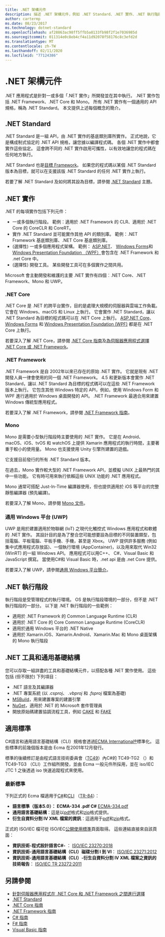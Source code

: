 ```yaml
---
title: .NET 架構元件
description: 描述 .NET 架構元件，例如 .NET Standard、.NET 實作、.NET 執行階段和工具。
author: cartermp
ms.date: 08/23/2017
ms.technology: dotnet-standard
ms.openlocfilehash: af28863ac98ff5ffb5a8133fb98f2f1e7036985d
ms.sourcegitcommit: 011314e0c8eb4cf4a11d92078f58176c8c3efd2d
ms.translationtype: MT
ms.contentlocale: zh-TW
ms.lasthandoff: 02/11/2020
ms.locfileid: "77124386"
---
```

# <a name="net-architectural-components"></a>.NET 架構元件

.NET 應用程式是針對一或多個「.NET 實作」所開發並在其中執行。  .NET 實作包括 .NET Framework、.NET Core 和 Mono。 所有 .NET 實作有一個通用的 API 規格，稱為 .NET Standard。 本文提供上述每個概念的簡介。

## <a name="net-standard"></a>.NET Standard

.NET Standard 是一組 API，由 .NET 實作的基底類別庫所實作。 正式地說，它是構成制式協定的 .NET API 規格，讓您據以編譯程式碼。 各個 .NET 實作中都會實作這些協定。 這會跨不同的 .NET 實作啟用可攜性，以有效地讓您的程式碼在任何地方執行。

.NET Standard 也是[目標 Framework](glossary.md#target-framework)。 如果您的程式碼以某個 .NET Standard 版本為目標，就可以在支援該版 .NET Standard 的任何 .NET 實作上執行。

若要了解 .NET Standard 及如何將其設為目標，請參閱 [.NET Standard](net-standard.md) 主題。

## <a name="net-implementations"></a>.NET 實作

.NET 的每項實作包括下列元件：

- 一或多個執行階段。 範例：適用於 .NET Framework 的 CLR、適用於 .NET Core 的 CoreCLR 和 CoreRT。
- 實作 .NET Standard 並可能實作其他 API 的類別庫。 範例：.NET Framework 基底類別庫、.NET Core 基底類別庫。
- (選擇性) 一或多個應用程式架構。 範例： [ASP.NET](https://www.asp.net/)、 [Windows Forms](../framework/winforms/windows-forms-overview.md)和[Windows Presentation Foundation （WPF）](../framework/wpf/index.md)會包含在 .NET Framework 和 .net Core 中。
- (選擇性) 開發工具。 某些開發工具可在多個實作之間共用。

Microsoft 會主動開發和維護的主要 .NET 實作有四個︰.NET Core、.NET Framework、Mono 和 UWP。

### <a name="net-core"></a>.NET Core

.NET Core 是 .NET 的跨平台實作，目的是處理大規模的伺服器與雲端工作負載。 它會在 Windows、macOS 和 Linux 上執行。 它會實作 .NET Standard，讓以 .NET Standard 為目標的程式碼可以在 .NET Core 上執行。 [ASP.NET Core](https://dotnet.microsoft.com/learn/aspnet/what-is-aspnet-core)、[Windows Forms](../framework/winforms/windows-forms-overview.md) 和 [Windows Presentation Foundation (WPF)](../framework/wpf/index.md) 都是在 .NET Core 上執行。

若要深入了解 .NET Core，請參閱 [.NET Core 指南](../core/index.md)及[為伺服器應用程式選擇 .NET Core 或 .NET Framework](choosing-core-framework-server.md)。

### <a name="net-framework"></a>.NET Framework

.NET Framework 是自 2002年以來已存在的原始 .NET 實作。 它就是現有 .NET 開發人員一律會使用的同一個 .NET Framework。 4\.5 和更新版本會實作 .NET Standard，讓以 .NET Standard 為目標的程式碼可以在這些 .NET Framework 版本上執行。 它包含其他 Windows 特定的 API，例如，使用 Windows Form 和 WPF 進行適用於 Windows 桌面開發的 API。 .NET Framework 最適合用來建置 Windows 傳統型應用程式。

若要深入了解 .NET Framework，請參閱 [.NET Framework 指南](../framework/index.md)。

### <a name="mono"></a>Mono

Mono 是需要小型執行階段時主要使用的 .NET 實作。 它是在 Android、macOS、iOS、tvOS 和 watchOS 上提供 Xamarin 應用程式的執行時間，主要著重于較小的使用量。 Mono 也支援使用 Unity 引擎所建置的遊戲。

它支援目前發行的所有 .NET Standard 版本。

在過去，Mono 實作較大型的 .NET Framework API，並模擬 UNIX 上最熱門的其中一些功能。 它有時可用來執行依賴這些 UNIX 功能的 .NET 應用程式。

Mono 通常可搭配 Just-In-Time 編譯器使用，但也提供適用於 iOS 等平台的完整靜態編譯器 (預先編譯)。

若要深入了解 Mono，請參閱 [Mono 文件](https://www.mono-project.com/docs/)。

### <a name="universal-windows-platform-uwp"></a>通用 Windows 平台 (UWP)

UWP 是用於建置適用於物聯網 (IoT) 之現代化觸控式 Windows 應用程式和軟體的 .NET 實作。 其設計目的是為了整合您可能想要設為目標的不同裝置類型，包括電腦、平板電腦、平板手機、手機，甚至是 Xbox。 UWP 提供許多服務 (例如集中式應用程式存放區)、一個執行環境 (AppContainer)，以及用來取代 Win32 (WinRT) 的一組 Windows API。 應用程式可以用C++、 C#、Visual Basic 和 JavaScript 撰寫。 當使用C#和 Visual Basic 時，.net api 是由 .net Core 提供。

若要深入了解 UWP，請參閱[通用 Windows 平台簡介](/windows/uwp/get-started/universal-application-platform-guide)。

## <a name="net-runtimes"></a>.NET 執行階段

執行階段是受管理程式的執行環境。 OS 是執行階段環境的一部分，但不是 .NET 執行階段的一部分。 以下是 .NET 執行階段的一些範例：

- 適用於 .NET Framework 的 Common Language Runtime (CLR)
- 適用於 .NET Core 的 Core Common Language Runtime (CoreCLR)
- 適用於通用 Windows 平台的 .NET Native 
- 適用於 Xamarin.iOS、Xamarin.Android、Xamarin.Mac 和 Mono 桌面架構的 Mono 執行階段

## <a name="net-tooling-and-common-infrastructure"></a>.NET 工具和通用基礎結構

您可以存取一組詳盡的工具和基礎結構元件，以搭配各種 .NET 實作使用。 這些包括 (但不限於) 下列項目：

- .NET 語言及其編譯器
- .NET 專案系統 (以 *.csproj*、 *.vbproj* 和 *.fsproj* 檔案為基礎)
- [MSBuild](/visualstudio/msbuild/msbuild)，用來建置專案的建置引擎
- [NuGet](/nuget/)，適用於 .NET 的 Microsoft 套件管理員
- 開放原始碼建置協調流程工具，例如 [CAKE](https://cakebuild.net/) 和 [FAKE](https://fake.build/)

## <a name="applicable-standards"></a>適用標準

C#語言和通用語言基礎結構（CLI）規格會透過[ECMA International®](https://www.ecma-international.org/)標準化。 這些標準的前幾個版本是由 Ecma 在2001年12月發行。

標準的後續修訂是由程式語言技術委員會（[TC49](https://www.ecma-international.org/memento/tc49.htm)）內C#的 TC49-TG2 （）和 TC49-TG3 （CLI）工作組所開發，並由 Ecma 一般元件所採用，並在 iso/IEC JTC 1 之後透過 iso 快速追蹤程式來使用。

### <a name="latest-standards"></a>最新標準

下列正式的 Ecma 檔適用于[C#](http://www.ecma-international.org/publications/standards/Ecma-334.htm)和[CLI](http://www.ecma-international.org/publications/standards/Ecma-335.htm) （[TR-84](http://www.ecma-international.org/publications/techreports/E-TR-084.htm)）：

- **語言標準（版本5.0）： ECMA-334 .pdf C#**  [ECMA-334.pdf](https://www.ecma-international.org/publications/files/ECMA-ST/ECMA-334.pdf)
- **通用語言基礎結構**：這是以[pdf](https://www.ecma-international.org/publications/files/ECMA-ST/ECMA-335.pdf)格式和[zip](https://www.ecma-international.org/publications/files/ECMA-ST/ECMA-335.zip)格式提供。
- **衍生自資料分割 IV XML 檔案的資訊**：這適用于[pdf](https://www.ecma-international.org/publications/files/ECMA-TR/ECMA%20TR-084.pdf)和[zip](https://www.ecma-international.org/publications/files/ECMA-TR/TR-084.zip)格式。
 
正式的 ISO/IEC 檔可從 ISO/IEC[公開使用標準](https://standards.iso.org/ittf/PubliclyAvailableStandards/)頁面取得。 這些連結直接來自該頁面：

- **資訊技術-程式設計語言C#-** ： [ISO/IEC 23270:2018](https://standards.iso.org/ittf/PubliclyAvailableStandards/c075178_ISO_IEC_23270_2018.zip)
- **資訊技術-通用語言基礎結構（CLI）磁碟分割 I 到 VI**： [ISO/IEC 23271:2012](https://standards.iso.org/ittf/PubliclyAvailableStandards/c058046_ISO_IEC_23271_2012(E).zip)
- **資訊技術-通用語言基礎結構（CLI）-衍生自資料分割 IV XML 檔案之資訊的技術報告**： [ISO/IEC TR 23272:2011](https://standards.iso.org/ittf/PubliclyAvailableStandards/c057955_ISO_IEC_TR_23272_2011.zip)

## <a name="see-also"></a>另請參閱

- [針對伺服器應用程式在 .NET Core 和 .NET Framework 之間進行選擇](choosing-core-framework-server.md)
- [.NET Standard](net-standard.md)
- [.NET Core 指南](../core/index.md)
- [.NET Framework 指南](../framework/index.md)
- [C# 指南](../csharp/index.yml)
- [F# 指南](../fsharp/index.yml)
- [Visual Basic 指南](../visual-basic/index.yml)
